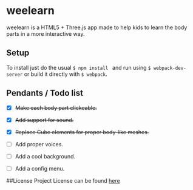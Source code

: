 # weelearn
weelearn is a HTML5 + Three.js app made to help kids to learn the body parts in a more interactive way.


## Setup
To install just do the usual ```$ npm install ``` and run using ```$ webpack-dev-server``` or build it directly with ```$ webpack```.


## Pendants / Todo list
  - [x] <s>Make each body part clickeable.</s>
  - [x] <s>Add support for sound.</s>
  - [x] <s>Replace Cube elements for proper body-like meshes.</s>
  - [ ] Add proper voices.
  - [ ] Add a cool background.
  - [ ] Add a config menu.



##License
Project License can be found <a href="https://github.com/datyayu/weelearn/blob/master/LICENSE.md">here</a>
